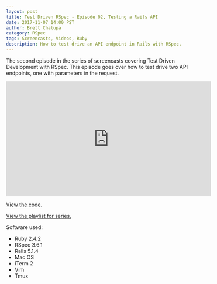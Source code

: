 ```yaml
---
layout: post
title: Test Driven RSpec - Episode 02, Testing a Rails API
date: 2017-11-07 14:00 PST
author: Brett Chalupa
category: RSpec
tags: Screencasts, Videos, Ruby
description: How to test drive an API endpoint in Rails with RSpec.
---
```


The second episode in the series of screencasts covering Test Driven
Development with RSpec. This episode goes over how to test drive two API
endpoints, one with parameters in the request.

<iframe width="560" height="315" src="https://www.youtube-nocookie.com/embed/Wb3oIfiLdZU?rel=0" frameborder="0" allowfullscreen></iframe>

[View the code.](https://github.com/monoso/test-driven-rspec/tree/master/episode-02)

[View the playlist for series.](https://www.youtube.com/playlist?list=PLr442xinba86s9cCWxoIH_xq5UE9Wwo4Z)

Software used:

- Ruby 2.4.2
- RSpec 3.6.1
- Rails 5.1.4
- Mac OS
- iTerm 2
- Vim
- Tmux
